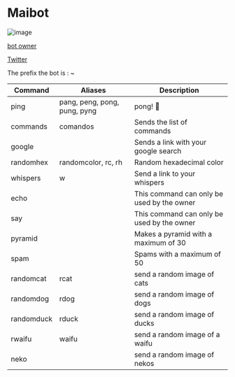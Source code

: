 # Maibot

![image](https://user-images.githubusercontent.com/94239373/141654044-cad95f96-1953-42aa-8bf0-270efd632e47.png)   

[bot owner](https://twitch.tv/rsyf) 

[Twitter](https://twitter.com/jersonfpp)

The prefix the bot is : ~




| Command  | Aliases | Description
| --- | --- | --- |
| ping | pang, peng, pong, pung,  pyng | pong! 🔔 |
| commands | comandos | Sends the list of commands |
| google | | Sends a link with your google search |
| randomhex | randomcolor, rc, rh | Random hexadecimal color |               ![asd](https://cdn.7tv.app/emote/60c09e4e6aa44af922881cc8/3x)          
| whispers | w | Send a link to your whispers |
| echo | | This command can only be used by the owner |                              
| say | | This command can only be used by the owner |
| pyramid | | Makes a pyramid with a maximum of 30 |
| spam | | Spams with a maximum of 50 |
| randomcat | rcat | send a random image of cats |
| randomdog | rdog | send a random image of dogs |
| randomduck | rduck | send a random image of ducks |
| rwaifu | waifu | send a random image of a waifu |
| neko | | send a random image of nekos |

